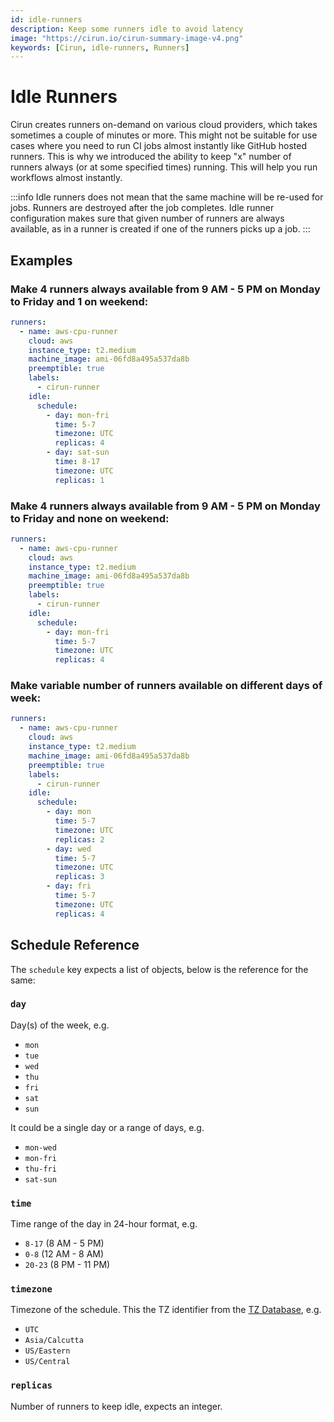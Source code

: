 ```yaml
---
id: idle-runners
description: Keep some runners idle to avoid latency
image: "https://cirun.io/cirun-summary-image-v4.png"
keywords: [Cirun, idle-runners, Runners]
---
```


# Idle Runners

Cirun creates runners on-demand on various cloud providers, which takes sometimes a
couple of minutes or more. This might not be suitable for use cases where you need
to run CI jobs almost instantly like GitHub hosted runners. This is why we introduced
the ability to keep "x" number of runners always (or at some specified times) running.
This will help you run workflows almost instantly.

:::info
Idle runners does not mean that the same machine will be re-used for jobs.
Runners are destroyed after the job completes. Idle runner configuration
makes sure that given number of runners are always available, as in a runner
is created if one of the runners picks up a job.
:::

## Examples

### Make 4 runners always available from 9 AM - 5 PM on Monday to Friday and 1 on weekend:

```yaml
runners:
  - name: aws-cpu-runner
    cloud: aws
    instance_type: t2.medium
    machine_image: ami-06fd8a495a537da8b
    preemptible: true
    labels:
      - cirun-runner
    idle:
      schedule:
        - day: mon-fri
          time: 5-7
          timezone: UTC
          replicas: 4
        - day: sat-sun
          time: 8-17
          timezone: UTC
          replicas: 1
```


### Make 4 runners always available from 9 AM - 5 PM on Monday to Friday and none on weekend:

```yaml
runners:
  - name: aws-cpu-runner
    cloud: aws
    instance_type: t2.medium
    machine_image: ami-06fd8a495a537da8b
    preemptible: true
    labels:
      - cirun-runner
    idle:
      schedule:
        - day: mon-fri
          time: 5-7
          timezone: UTC
          replicas: 4
```

### Make variable number of runners available on different days of week:

```yaml
runners:
  - name: aws-cpu-runner
    cloud: aws
    instance_type: t2.medium
    machine_image: ami-06fd8a495a537da8b
    preemptible: true
    labels:
      - cirun-runner
    idle:
      schedule:
        - day: mon
          time: 5-7
          timezone: UTC
          replicas: 2
        - day: wed
          time: 5-7
          timezone: UTC
          replicas: 3
        - day: fri
          time: 5-7
          timezone: UTC
          replicas: 4
```

## Schedule Reference

The `schedule` key expects a list of objects, below is the reference for the same:

### `day`

Day(s) of the week, e.g.

- `mon`
- `tue`
- `wed`
- `thu`
- `fri`
- `sat`
- `sun`

It could be a single day or a range of days, e.g.

- `mon-wed`
- `mon-fri`
- `thu-fri`
- `sat-sun`

### `time`

Time range of the day in 24-hour format, e.g.

- `8-17` (8 AM - 5 PM)
- `0-8` (12 AM - 8 AM)
- `20-23` (8 PM - 11 PM)


### `timezone`

Timezone of the schedule. This the TZ identifier from the [TZ Database](https://en.wikipedia.org/wiki/List_of_tz_database_time_zones), e.g.

- `UTC`
- `Asia/Calcutta`
- `US/Eastern`
- `US/Central`

### `replicas`

Number of runners to keep idle, expects an integer.
